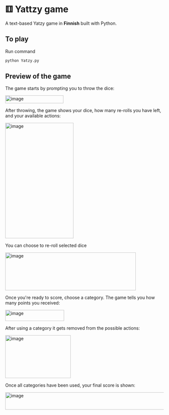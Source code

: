# ⚅ Yattzy game

A text-based Yatzy game in **Finnish** built with Python.

## To play

Run command

```bash
python Yatzy.py
```

## Preview of the game

The game starts by prompting you to throw the dice:

<img width="185" height="25" alt="image" src="https://github.com/user-attachments/assets/c8b8525c-3c12-4d07-82b6-f5c74d806d4c" />


After throwing, the game shows your dice, how many re-rolls you have left, and your available actions:

<img width="217" height="366" alt="image" src="https://github.com/user-attachments/assets/cac9d081-9b26-4c83-acfa-316d5134d252" />


You can choose to re-roll selected dice

<img width="415" height="120" alt="image" src="https://github.com/user-attachments/assets/d523a406-6214-4276-a8c4-e2c7a8bc8dcd" />


Once you're ready to score, choose a category. The game tells you how many points you received:

<img width="187" height="35" alt="image" src="https://github.com/user-attachments/assets/ff54ef14-b397-4299-93fb-65070999b4db" />


After using a category it gets removed from the possible actions:

<img width="208" height="136" alt="image" src="https://github.com/user-attachments/assets/fdff72fc-e667-4303-851e-d8ee785c041a" />


Once all categories have been used, your final score is shown:

<img width="923" height="55" alt="image" src="https://github.com/user-attachments/assets/b8c32f46-5496-4123-aed4-daf1641b94bb" />
